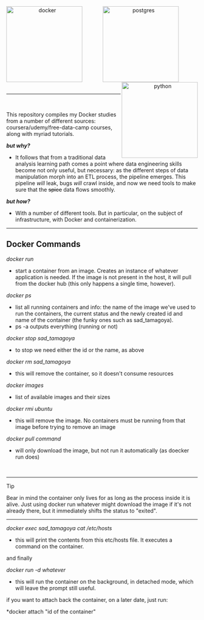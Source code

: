 
<div align="center">
  	<img align='left' width=200px alt='docker' <img src="https://cdn.jsdelivr.net/gh/devicons/devicon@latest/icons/docker/docker-original-wordmark.svg"/>
    <img align="center" alt="postgres" width="200px" src="https://cdn.jsdelivr.net/gh/devicons/devicon/icons/postgresql/postgresql-original-wordmark.svg" />
    <img align="right" alt="python" width="200px" src="https://cdn.jsdelivr.net/gh/devicons/devicon/icons/python/python-original-wordmark.svg" />
</div>

<br>

---

<br>

This repository compiles my Docker studies from a number of different sources: coursera/udemy/free-data-camp courses, along with myriad tutorials.

__*but why?*__
* It follows that from a traditional data analysis learning path comes a point where data engineering skills become not only useful, but necessary: as the different steps of data manipulation morph into an ETL process, the pipeline emerges. This pipeline _will_ leak, bugs _will_ crawl inside, and now we need tools to make sure that the ~~spice~~ data flows smoothly.

__*but how?*__
* With a number of different tools. But in particular, on the subject of infrastructure, with Docker and containerization.

---

## Docker Commands

*docker run*
* start a container from an image. Creates an instance of whatever application is needed. If the image is not present in the host, it will pull from the docker hub (this only happens a single time, however).

*docker ps*
* list all running containers and info: the name of the image we've used to run the containers, the current status and the newly created id and name of the container (the funky ones such as sad_tamagoya).
* ps -a outputs everything (running or not)

*docker stop sad_tamagoya*
* to stop we need either the id or the name, as above

*docker rm sad_tamagoya*
* this will remove the container, so it doesn't consume resources

*docker images*
* list of available images and their sizes

*docker rmi ubuntu*
* this will remove the image. No containers must be running from that image before trying to remove an image

*docker pull command*
* will only download the image, but not run it automatically (as doecker run does)

<br>

---

> [!TIP]
> Bear in mind the container only lives for as long as the process inside it is alive. Just using docker run whatever might download the image if it's not already there, but it immediately shifts the status to "exited".

---

*docker exec _sad_tamagoya_ cat /etc/hosts*
* this will print the contents from this etc/hosts file. It executes a command on the container.

and finally

*docker run -d whatever*
* this will run the container on the background, in detached mode, which will leave the prompt still useful.

if you want to attach back the container, on a later date, just run:

*docker attach "id of the container"

